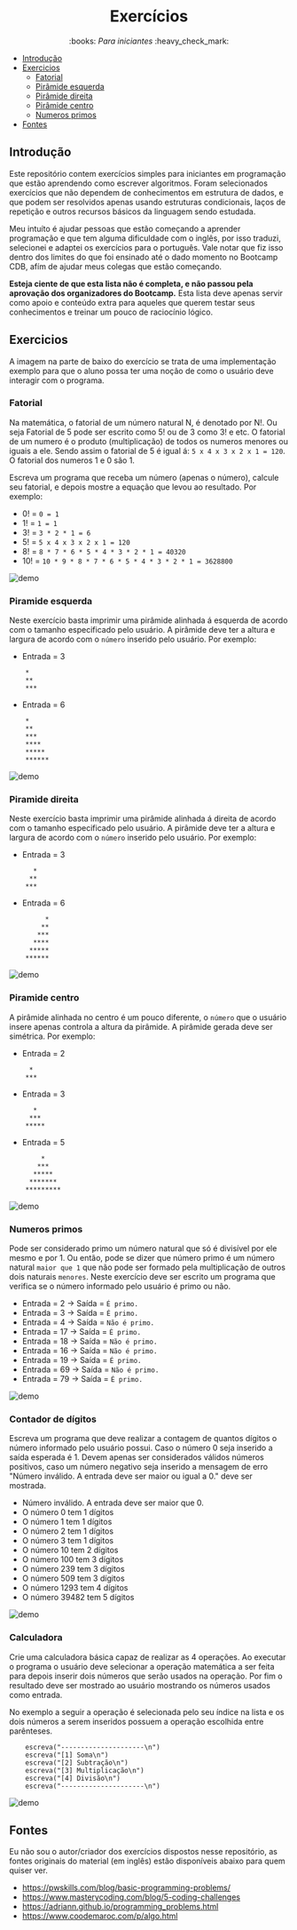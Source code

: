 <h1 align="center">
    Exercícios
</h1>

<p align="center">:books: <em>Para iniciantes</em> :heavy_check_mark:</p>

<!--toc:start-->

- [Introdução](#introdução)
- [Exercicios](#exercicios)
    - [Fatorial](#fatorial)
    - [Pirâmide esquerda](#piramide-esquerda)
    - [Pirâmide direita](#piramide-direita)
    - [Pirâmide centro](#piramide-centro)
    - [Numeros primos](#numeros-primos)
- [Fontes](#fontes)

<!--toc:end-->

## Introdução

Este repositório contem exercícios simples para iniciantes em programação que estão aprendendo como escrever algoritmos.
Foram selecionados exercícios que não dependem de conhecimentos em estrutura de dados, e que podem ser resolvidos apenas usando estruturas condicionais, laços de repetição e outros recursos básicos da linguagem sendo estudada.

Meu intuíto é ajudar pessoas que estão começando a aprender programação e que tem alguma dificuldade com o inglês, por isso traduzi, selecionei e adaptei os exercícios para o português. Vale notar
que fiz isso dentro dos limites do que foi ensinado até o dado momento no Bootcamp CDB, afím de ajudar meus colegas que estão começando. 

**Esteja ciente de que esta lista não é completa, e não passou pela aprovação dos organizadores do Bootcamp.**
Esta lista deve apenas servir como apoio e conteúdo extra para aqueles que querem testar seus conhecimentos e treinar um pouco de raciocínio lógico.

## Exercicios

A imagem na parte de baixo do exercício se trata de uma implementação exemplo para que o aluno possa ter uma noção de como o usuário deve interagir com o programa.

### Fatorial

Na matemática, o fatorial de um número natural N, é denotado por N!. Ou seja Fatorial de 5 pode ser escrito como 5! ou de 3 como 3! e etc.
O fatorial de um numero é o produto (multiplicação) de todos os numeros menores ou iguais a ele. Sendo assim o fatorial de 5 é igual á: `5 x 4 x 3 x 2 x 1 = 120`. O fatorial dos numeros 1 e 0 são 1.

Escreva um programa que receba um número (apenas o número), calcule seu fatorial, e depois mostre a equação que levou ao resultado. Por exemplo: 
- 0! = `0 = 1`
- 1! = `1 = 1`
- 3! = `3 * 2 * 1 = 6`
- 5! = `5 x 4 x 3 x 2 x 1 = 120`
- 8! = `8 * 7 * 6 * 5 * 4 * 3 * 2 * 1 = 40320`
- 10! = `10 * 9 * 8 * 7 * 6 * 5 * 4 * 3 * 2 * 1 = 3628800`

![demo](./imagens/fatorial.gif)

### Piramide esquerda

Neste exercício basta imprimir uma pirâmide alinhada á esquerda de acordo com o tamanho especificado pelo usuário. A pirâmide deve ter a altura 
e largura de acordo com o `número` inserido pelo usuário. Por exemplo:

- Entrada = 3
```
    *
    **
    ***
```
- Entrada = 6
```
    *
    **
    ***
    ****
    *****
    ******
```

![demo](./imagens/piramide.gif)

### Piramide direita

Neste exercício basta imprimir uma pirâmide alinhada á direita de acordo com o tamanho especificado pelo usuário. A pirâmide deve ter a altura 
e largura de acordo com o `número` inserido pelo usuário. Por exemplo:

- Entrada = 3
```
      *
     **
    ***
```
- Entrada = 6
```
         *
        **
       ***
      ****
     *****
    ******
```

![demo](./imagens/piramideDireita.gif)

### Piramide centro

A pirâmide alinhada no centro é um pouco diferente, o `número` que o usuário insere apenas controla a altura da pirâmide. A pirâmide gerada deve ser
simétrica. Por exemplo:

- Entrada = 2
```
     *
    ***
```
- Entrada = 3
```
      *
     ***
    *****
```
- Entrada = 5
```
        *
       ***
      *****
     *******
    *********
```

![demo](./imagens/piramideCentro.gif)

### Numeros primos

Pode ser considerado primo um número natural que só é divisível por ele mesmo e por 1. Ou então, pode se dizer que número primo é um número natural `maior que 1` que não pode ser formado pela multiplicação de outros dois naturais `menores`.
Neste exercício deve ser escrito um programa que verifica se o número informado pelo usuário é primo ou não.

- Entrada = 2  -> Saída = `É primo.`
- Entrada = 3  -> Saída = `É primo.`
- Entrada = 4  -> Saída = `Não é primo.`
- Entrada = 17 -> Saída =  `É primo.`
- Entrada = 18 -> Saída =  `Não é primo.`
- Entrada = 16 -> Saída =  `Não é primo.`
- Entrada = 19 -> Saída =  `É primo.`
- Entrada = 69 -> Saída =  `Não é primo.`
- Entrada = 79 -> Saída =  `É primo.`

![demo](./imagens/primos.gif)

### Contador de dígitos

Escreva um programa que deve realizar a contagem de quantos dígitos o número informado pelo usuário possui. Caso o número 0 seja inserido a saída esperada é 1.
Devem apenas ser considerados válidos números positivos, caso um número negativo seja inserido a mensagem de erro "Número inválido. A entrada deve ser maior ou igual a 0." deve ser mostrada.

- Número inválido. A entrada deve ser maior que 0.
- O número 0 tem 1 dígitos
- O número 1 tem 1 dígitos
- O número 2 tem 1 dígitos
- O número 3 tem 1 dígitos
- O número 10 tem 2 dígitos
- O número 100 tem 3 dígitos
- O número 239 tem 3 dígitos
- O número 509 tem 3 dígitos
- O número 1293 tem 4 dígitos
- O número 39482 tem 5 dígitos

![demo](./imagens/digitos.gif)

### Calculadora

Crie uma calculadora básica capaz de realizar as 4 operações. Ao executar o programa o usuário deve selecionar a operação matemática a ser feita para depois inserir dois números que serão usados na operação.
Por fim o resultado deve ser mostrado ao usuário mostrando os números usados como entrada.

No exemplo a seguir a operação é selecionada pelo seu índice na lista e os dois números a serem inseridos possuem a operação escolhida entre parênteses.
```
    escreva("---------------------\n")
    escreva("[1] Soma\n")
    escreva("[2] Subtração\n")
    escreva("[3] Multiplicação\n")
    escreva("[4] Divisão\n")
    escreva("---------------------\n")
```

![demo](./imagens/calculadora.gif)

## Fontes

Eu não sou o autor/criador dos exercícios dispostos nesse repositório, as fontes originais do material (em inglês) estão disponíveis abaixo para quem quiser ver.

- https://pwskills.com/blog/basic-programming-problems/
- https://www.masterycoding.com/blog/5-coding-challenges
- https://adriann.github.io/programming_problems.html
- https://www.coodemaroc.com/p/algo.html
